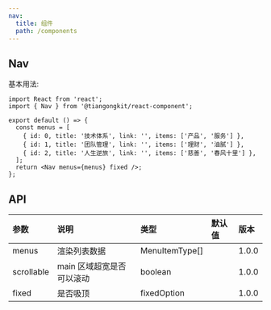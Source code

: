 ```yaml
---
nav:
  title: 组件
  path: /components
---
```


## Nav

基本用法:

```tsx
import React from 'react';
import { Nav } from '@tiangongkit/react-component';

export default () => {
  const menus = [
    { id: 0, title: '技术体系', link: '', items: ['产品', '服务'] },
    { id: 1, title: '团队管理', link: '', items: ['理财', '油腻'] },
    { id: 2, title: '人生逆旅', link: '', items: ['慈善', '春风十里'] },
  ];
  return <Nav menus={menus} fixed />;
};
```

## API

| 参数       | 说明                      | 类型           | 默认值 | 版本  |
| :--------- | :------------------------ | :------------- | :----- | :---- |
| menus      | 渲染列表数据              | MenuItemType[] |        | 1.0.0 |
| scrollable | main 区域超宽是否可以滚动 | boolean        |        | 1.0.0 |
| fixed      | 是否吸顶                  | fixedOption    |        | 1.0.0 |
